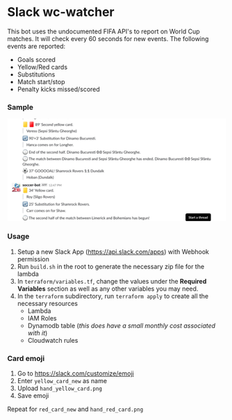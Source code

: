 # Slack wc-watcher
This bot uses the undocumented FIFA API's to report on World Cup matches. It will check every 60 seconds for new events. The following events are reported:
+ Goals scored
+ Yellow/Red cards
+ Substitutions
+ Match start/stop
+ Penalty kicks missed/scored

### Sample
[![sample](https://github.com/ImDevinC/wc-watcher/raw/master/assets/ss.png)](#sample)

### Usage
1. Setup a new Slack App (https://api.slack.com/apps) with Webhook permission
1. Run `build.sh` in the root to generate the necessary zip file for the lambda
1. In `terraform/variables.tf`, change the values under the **Required Variables** section as well as any other variables you may need.
1. In the `terraform` subdirectory, run `terraform apply` to create all the necessary resources
    + Lambda
    + IAM Roles
    + Dynamodb table (*this does have a small monthly cost associated with it*)
    + Cloudwatch rules

### Card emoji
1. Go to https://slack.com/customize/emoji
1. Enter `yellow_card_new` as name
1. Upload `hand_yellow_card.png`
1. Save emoji

Repeat for `red_card_new` and `hand_red_card.png`
